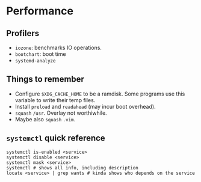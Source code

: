 # Performance
## Profilers
* `iozone`: benchmarks IO operations.
* `bootchart`: boot time
* `systemd-analyze`

## Things to remember
* Configure `$XDG_CACHE_HOME` to be a ramdisk. Some programs use this variable to write their temp files.
* Install `preload` and `readahead` (may incur boot overhead).
* `squash` `/usr`. Overlay not worthiwhile.
* Maybe also `squash` `.vim`.

## `systemctl` quick reference
```shell
systemctl is-enabled <service>
systemctl disable <service>
systemctl mask <service>
systemctl # shows all info, including description
locate <service> | grep wants # kinda shows who depends on the service
```
